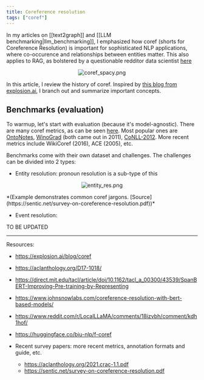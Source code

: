```yaml
---
title: Coreference resolution
tags: ["coref"]
---
```


In my articles on [[text2graph]] and [[LLM benchmarking|llm_benchmarking]], I emphasized how coref (shorts for Coreference Resolution) is important for sophisticated NLP applications, where co-occurence and relationships between entities matter. This also applies to RAG, as bolstered by a questionable redditor data scientist [here](https://www.reddit.com/r/LocalLLaMA/comments/18izvbh/comment/kdh1hof/?utm_source=share&utm_medium=web3x&utm_name=web3xcss&utm_term=1&utm_content=share_button)

<p align="center">
  <img src="https://explosion.ai/blog//coref-1.gif" alt="coref_spacy.png"/>
</p>



In this article, I review the history of coref. Inspired by [this blog from explosion.ai](https://explosion.ai/blog/coref), I branch out and summarize important concepts.

## Benchmarks (evaluation)

To warmup, let's start with evaluation (because it's model-agnostic). There are many coref metrics, as can be seen [here](https://paperswithcode.com/task/coreference-resolution). Most popular ones are [OntoNotes](https://www.cs.cmu.edu/~hovy/papers/09OntoNotes-GALEbook.pdf), [WinoGrad](https://cdn.aaai.org/ocs/4492/4492-21843-1-PB.pdf) (both came out in 2011), [CoNLL-2012](https://aclanthology.org/W12-4501.pdf). More recent metrics include WikiCoref (2016), ACE (2005), etc.

Benchmarks come with their own dataset and challenges. The challenges can be divided into 2 types:
- Entity resolution: pronoun resolution is a sub-type of this

<p align="center">
  <img src="attachments/entity_res.png" alt="entity_res.png"/>
</p>
*(Example demonstrates common coref jargons. [Source](https://sentic.net/survey-on-coreference-resolution.pdf))*

- Event resolution:

 TO BE UPDATED

---
Resources:

- https://explosion.ai/blog/coref
- https://aclanthology.org/D17-1018/
- https://direct.mit.edu/tacl/article/doi/10.1162/tacl_a_00300/43539/SpanBERT-Improving-Pre-training-by-Representing
- https://www.johnsnowlabs.com/coreference-resolution-with-bert-based-models/
- https://www.reddit.com/r/LocalLLaMA/comments/18izvbh/comment/kdh1hof/
- https://huggingface.co/biu-nlp/f-coref

- Recent survey papers: more recent metrics, annotation formats and guide, etc.
    - https://aclanthology.org/2021.crac-1.1.pdf
    - https://sentic.net/survey-on-coreference-resolution.pdf
